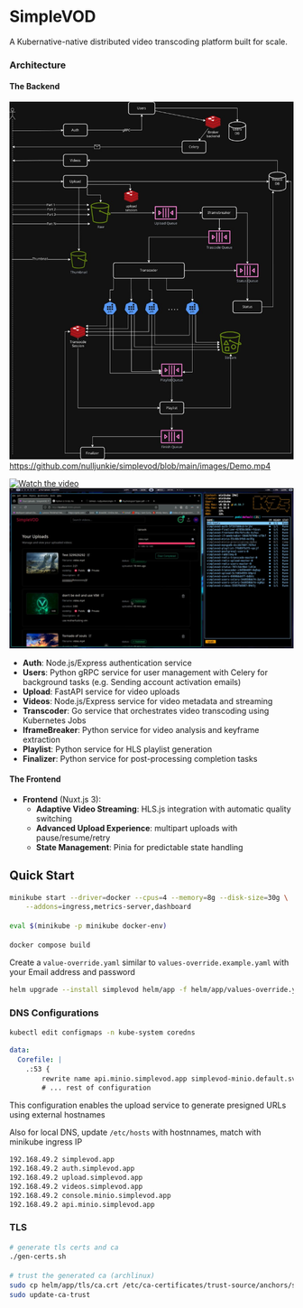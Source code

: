 # SimpleVOD

A Kubernative-native distributed video transcoding platform built for scale.

### Architecture

#### The Backend

![Backend Architecture](images/Architecture.jpg)
https://github.com/nulljunkie/simplevod/blob/main/images/Demo.mp4

[![Watch the video](https://raw.githubusercontent.com/nulljunkie/simplevod/branch/blob/main/images/thumbnail.png)](https://raw.githubusercontent.com/nulljunkie/simplevod/blob/main/images/Demo.mp4)
[![Watch the video](images/thumbnail.png)](images/Demo.mp4)



- **Auth**: Node.js/Express authentication service
- **Users**: Python gRPC service for user management with Celery for background tasks (e.g. Sending account activation emails)
- **Upload**: FastAPI service for video uploads
- **Videos**: Node.js/Express service for video metadata and streaming
- **Transcoder**: Go service that orchestrates video transcoding using Kubernetes Jobs
- **IframeBreaker**: Python service for video analysis and keyframe extraction
- **Playlist**: Python service for HLS playlist generation
- **Finalizer**: Python service for post-processing completion tasks

#### The Frontend

- **Frontend** (Nuxt.js 3):
  - **Adaptive Video Streaming**: HLS.js integration with automatic quality switching
  - **Advanced Upload Experience**: multipart uploads with pause/resume/retry
  - **State Management**: Pinia for predictable state handling

## Quick Start

```bash
minikube start --driver=docker --cpus=4 --memory=8g --disk-size=30g \
    --addons=ingress,metrics-server,dashboard

eval $(minikube -p minikube docker-env)

docker compose build
```

Create a `value-override.yaml` similar to `values-override.example.yaml` with your Email address and password

```bash
helm upgrade --install simplevod helm/app -f helm/app/values-override.yaml
```

### DNS Configurations

```bash
kubectl edit configmaps -n kube-system coredns
```

```yaml
data:
  Corefile: |
    .:53 {
        rewrite name api.minio.simplevod.app simplevod-minio.default.svc.cluster.local
        # ... rest of configuration
```

This configuration enables the upload service to generate presigned URLs using external hostnames

Also for local DNS, update `/etc/hosts` with hostnnames, match with minikube ingress IP

```plaintext
192.168.49.2 simplevod.app
192.168.49.2 auth.simplevod.app
192.168.49.2 upload.simplevod.app
192.168.49.2 videos.simplevod.app
192.168.49.2 console.minio.simplevod.app
192.168.49.2 api.minio.simplevod.app
```

### TLS

```bash
# generate tls certs and ca
./gen-certs.sh

# trust the generated ca (archlinux)
sudo cp helm/app/tls/ca.crt /etc/ca-certificates/trust-source/anchors/simplevod-ca.crt
sudo update-ca-trust
```
